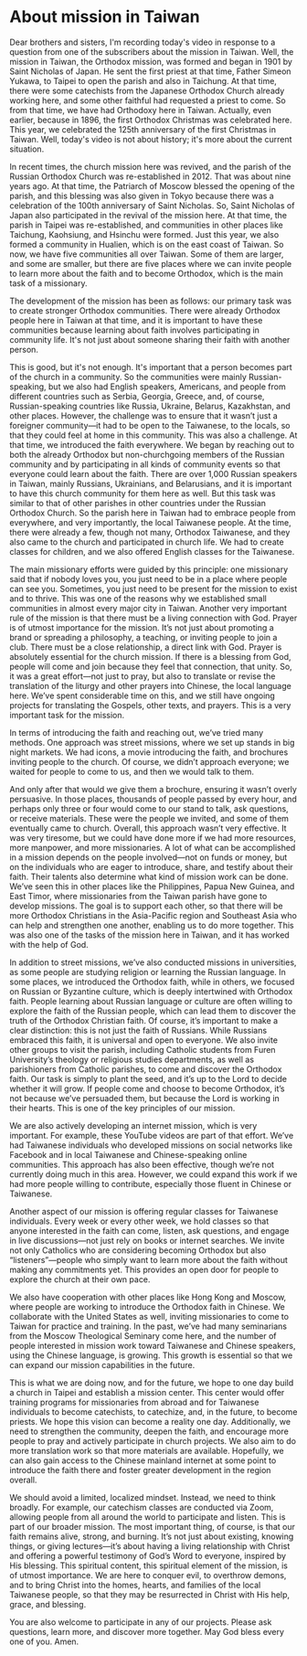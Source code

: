 # About mission in Taiwan

Dear brothers and sisters, I'm recording today's video in response to a question from one of the subscribers about the mission in Taiwan. Well, the mission in Taiwan, the Orthodox mission, was formed and began in 1901 by Saint Nicholas of Japan. He sent the first priest at that time, Father Simeon Yukawa, to Taipei to open the parish and also in Taichung. At that time, there were some catechists from the Japanese Orthodox Church already working here, and some other faithful had requested a priest to come. So from that time, we have had Orthodoxy here in Taiwan. Actually, even earlier, because in 1896, the first Orthodox Christmas was celebrated here. This year, we celebrated the 125th anniversary of the first Christmas in Taiwan. Well, today's video is not about history; it's more about the current situation.

In recent times, the church mission here was revived, and the parish of the Russian Orthodox Church was re-established in 2012. That was about nine years ago. At that time, the Patriarch of Moscow blessed the opening of the parish, and this blessing was also given in Tokyo because there was a celebration of the 100th anniversary of Saint Nicholas. So, Saint Nicholas of Japan also participated in the revival of the mission here. At that time, the parish in Taipei was re-established, and communities in other places like Taichung, Kaohsiung, and Hsinchu were formed. Just this year, we also formed a community in Hualien, which is on the east coast of Taiwan. So now, we have five communities all over Taiwan. Some of them are larger, and some are smaller, but there are five places where we can invite people to learn more about the faith and to become Orthodox, which is the main task of a missionary.

The development of the mission has been as follows: our primary task was to create stronger Orthodox communities. There were already Orthodox people here in Taiwan at that time, and it is important to have these communities because learning about faith involves participating in community life. It's not just about someone sharing their faith with another person.

This is good, but it's not enough. It's important that a person becomes part of the church in a community. So the communities were mainly Russian-speaking, but we also had English speakers, Americans, and people from different countries such as Serbia, Georgia, Greece, and, of course, Russian-speaking countries like Russia, Ukraine, Belarus, Kazakhstan, and other places. However, the challenge was to ensure that it wasn’t just a foreigner community—it had to be open to the Taiwanese, to the locals, so that they could feel at home in this community. This was also a challenge. At that time, we introduced the faith everywhere. We began by reaching out to both the already Orthodox but non-churchgoing members of the Russian community and by participating in all kinds of community events so that everyone could learn about the faith. There are over 1,000 Russian speakers in Taiwan, mainly Russians, Ukrainians, and Belarusians, and it is important to have this church community for them here as well. But this task was similar to that of other parishes in other countries under the Russian Orthodox Church. So the parish here in Taiwan had to embrace people from everywhere, and very importantly, the local Taiwanese people. At the time, there were already a few, though not many, Orthodox Taiwanese, and they also came to the church and participated in church life. We had to create classes for children, and we also offered English classes for the Taiwanese.

The main missionary efforts were guided by this principle: one missionary said that if nobody loves you, you just need to be in a place where people can see you. Sometimes, you just need to be present for the mission to exist and to thrive. This was one of the reasons why we established small communities in almost every major city in Taiwan. Another very important rule of the mission is that there must be a living connection with God. Prayer is of utmost importance for the mission. It’s not just about promoting a brand or spreading a philosophy, a teaching, or inviting people to join a club. There must be a close relationship, a direct link with God. Prayer is absolutely essential for the church mission. If there is a blessing from God, people will come and join because they feel that connection, that unity. So, it was a great effort—not just to pray, but also to translate or revise the translation of the liturgy and other prayers into Chinese, the local language here. We’ve spent considerable time on this, and we still have ongoing projects for translating the Gospels, other texts, and prayers. This is a very important task for the mission.

In terms of introducing the faith and reaching out, we’ve tried many methods. One approach was street missions, where we set up stands in big night markets. We had icons, a movie introducing the faith, and brochures inviting people to the church. Of course, we didn’t approach everyone; we waited for people to come to us, and then we would talk to them.

And only after that would we give them a brochure, ensuring it wasn’t overly persuasive. In those places, thousands of people passed by every hour, and perhaps only three or four would come to our stand to talk, ask questions, or receive materials. These were the people we invited, and some of them eventually came to church. Overall, this approach wasn’t very effective. It was very tiresome, but we could have done more if we had more resources, more manpower, and more missionaries. A lot of what can be accomplished in a mission depends on the people involved—not on funds or money, but on the individuals who are eager to introduce, share, and testify about their faith. Their talents also determine what kind of mission work can be done. We’ve seen this in other places like the Philippines, Papua New Guinea, and East Timor, where missionaries from the Taiwan parish have gone to develop missions. The goal is to support each other, so that there will be more Orthodox Christians in the Asia-Pacific region and Southeast Asia who can help and strengthen one another, enabling us to do more together. This was also one of the tasks of the mission here in Taiwan, and it has worked with the help of God.

In addition to street missions, we’ve also conducted missions in universities, as some people are studying religion or learning the Russian language. In some places, we introduced the Orthodox faith, while in others, we focused on Russian or Byzantine culture, which is deeply intertwined with Orthodox faith. People learning about Russian language or culture are often willing to explore the faith of the Russian people, which can lead them to discover the truth of the Orthodox Christian faith. Of course, it’s important to make a clear distinction: this is not just the faith of Russians. While Russians embraced this faith, it is universal and open to everyone. We also invite other groups to visit the parish, including Catholic students from Furen University’s theology or religious studies departments, as well as parishioners from Catholic parishes, to come and discover the Orthodox faith. Our task is simply to plant the seed, and it’s up to the Lord to decide whether it will grow. If people come and choose to become Orthodox, it’s not because we’ve persuaded them, but because the Lord is working in their hearts. This is one of the key principles of our mission.

We are also actively developing an internet mission, which is very important. For example, these YouTube videos are part of that effort. We’ve had Taiwanese individuals who developed missions on social networks like Facebook and in local Taiwanese and Chinese-speaking online communities. This approach has also been effective, though we’re not currently doing much in this area. However, we could expand this work if we had more people willing to contribute, especially those fluent in Chinese or Taiwanese.

Another aspect of our mission is offering regular classes for Taiwanese individuals. Every week or every other week, we hold classes so that anyone interested in the faith can come, listen, ask questions, and engage in live discussions—not just rely on books or internet searches. We invite not only Catholics who are considering becoming Orthodox but also “listeners”—people who simply want to learn more about the faith without making any commitments yet. This provides an open door for people to explore the church at their own pace.

We also have cooperation with other places like Hong Kong and Moscow, where people are working to introduce the Orthodox faith in Chinese. We collaborate with the United States as well, inviting missionaries to come to Taiwan for practice and training. In the past, we’ve had many seminarians from the Moscow Theological Seminary come here, and the number of people interested in mission work toward Taiwanese and Chinese speakers, using the Chinese language, is growing. This growth is essential so that we can expand our mission capabilities in the future.

This is what we are doing now, and for the future, we hope to one day build a church in Taipei and establish a mission center. This center would offer training programs for missionaries from abroad and for Taiwanese individuals to become catechists, to catechize, and, in the future, to become priests. We hope this vision can become a reality one day. Additionally, we need to strengthen the community, deepen the faith, and encourage more people to pray and actively participate in church projects. We also aim to do more translation work so that more materials are available. Hopefully, we can also gain access to the Chinese mainland internet at some point to introduce the faith there and foster greater development in the region overall.

We should avoid a limited, localized mindset. Instead, we need to think broadly. For example, our catechism classes are conducted via Zoom, allowing people from all around the world to participate and listen. This is part of our broader mission. The most important thing, of course, is that our faith remains alive, strong, and burning. It’s not just about existing, knowing things, or giving lectures—it’s about having a living relationship with Christ and offering a powerful testimony of God’s Word to everyone, inspired by His blessing. This spiritual content, this spiritual element of the mission, is of utmost importance. We are here to conquer evil, to overthrow demons, and to bring Christ into the homes, hearts, and families of the local Taiwanese people, so that they may be resurrected in Christ with His help, grace, and blessing.

You are also welcome to participate in any of our projects. Please ask questions, learn more, and discover more together. May God bless every one of you. Amen.

